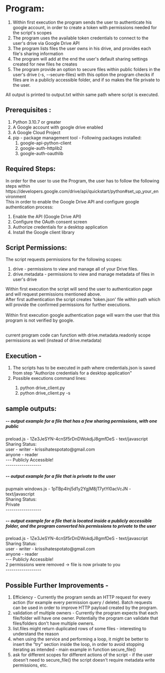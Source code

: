 <h1>Program:</h1>
<ol>
<li>Within first execution the program sends the user to authenticate his google account, in order to create a token with permissions needed for the script's scopes</li>
<li>The program uses the available token credentials to connect to the user's drive via Google Drive API </li>
<li>The program lists files the user owns in his drive, and provides each file's sharing information</li>
<li>The program will add at the end the user's default sharing settings created for new files he creates</li>
<li>The program provide an option to secure files within public folders in the user's drive (-s, --secure-files)
	with this option the program checks if files are in a publicly accessible folder, and if so makes the file private to the user.</li>

 </ol>

All output is printed to output.txt within same path where script is executed. 


<h2>Prerequisites :</h2>
<ol>
<li>Python 3.10.7 or greater</li>
<li>A Google account with google drive enabled</li>
<li>A Google Cloud Project</li>
<li>pip - package management tool - Following packages installed:
	<ol>
		<li>google-api-python-client</li>
		<li>google-auth-httplib2</li>
		<li>google-auth-oauthlib</li></ol></li>
</ol>


<h2>Required Steps:</h2>
In order for the user to use the Program, the user has to follow the following steps within https://developers.google.com/drive/api/quickstart/python#set_up_your_environment <br>
This in order to enable the Google Drive API and configure google authentication process:<br>
<ol><li>Enable the API (Google Drive API)</li>
<li>Configure the OAuth consent screen</li>
<li>Authorize credentials for a desktop application</li>
<li>Install the Google client library</li></ol>


<h2>Script Permissions:</h2>
The script requests permissions for the following scopes:<br>
<ol><li>drive - permissions to view and manage all of your Drive files.</li>
<li>drive.metadata - permissions to view and manage metadata of files in user's drive</li></ol>

<p>Within first execution the script will send the user to authentication page and will request permissions mentioned above. <br>
After first authentication the script creates 'token.json' file within path which will provide the confirmed permissions for further executions. <br>
<br> 
Within first execution google authentication page will warn the user that this program is not verified by google. <br> <br> 

current program code can function with drive.metadata.readonly scope permissions as well (instead of drive.metadata)
</p>

<h2>Execution - </h2>
<ol>
<li>The scripts has to be executed in path where credentials.json is saved from step "Authorize credentials for a desktop application"</li>
<li>Possible executions command lines:</li>
	<ol>
		<li>python drive_client.py</li>
		<li>python drive_client.py -s </li></ol></li>
</ol>


<h2>sample outputs:</h2>

<h5>-- output example for a file that has a few sharing permissions, with one public</h5>

<p>
preload.js - 1Ze3JeSYN-4cnSf5rDnDWokdjJ8gmfDeS - text/javascript <br>
Sharing Status:<br>
user - writer - krissihatespotato@gmail.com<br>
anyone - reader<br>
 --- Publicly Accessible!<br>
 ------------------<br>
</p>

<h5>-- output example for a file that is private to the user</h5>

<p>
pupmain windows.js - 1pTBp4lnj5d1y2YgjM8jT7ytYl0acVcJN - text/javascript<br>
Sharing Status:<br>
Private<br>
 ------------------ <br>
</p>

 <h5>-- output example for a file that is located inside a publicly accessible folder, and the program converted his permissions to private to the user</h5>

<p>
 preload.js - 1Ze3JeSYN-4cnSf5rDnDWokdjJ8gmfDeS - text/javascript<br>
Sharing Status:<br>
user - writer - krissihatespotato@gmail.com<br>
anyone - reader<br>
 --- Publicly Accessible!<br>
2 permissions were removed -> file is now private to you<br>
 ------------------
</p>




<h2>Possible Further Improvements -</h2> 
<ol><li>Efficiency -
Currently the program sends an HTTP request for every action (for example every permission query / delete). 
Batch requests can be used in order to improve HTTP payload created by the program.</li>
<li>validation of multiple owners - 
Currently the program expects that each file/folder will have one owner. Potentially the program can validate that files/folders don't have multiple owners.</li>
<li>list.files might return duplicated rows of some files - interesting to understand the reason</li>
<li>when using the service and performing a loop, it might be better to insert the "try" section inside the loop, in order to avoid stopping iterating as intended - main example in function secure_file()</li>
<li> ask for different scopes for different actions of the script - if the user doesn't need to secure_file() the script doesn't require metadata write permissions, etc.</li></ol>
